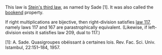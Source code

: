 This law is [Stein's third law](https://doi.org/10.1016/j.disc.2012.08.013), as named by Sade [1].  It was also called the [bookend](https://arxiv.org/abs/1603.08502) property.

If right multiplications are bijective, then right-division satisfies [law 117](https://teorth.github.io/equational_theories/implications/?117), namely laws 117 and 167 are parastrophically equivalent.  (Likewise, if left-division exists it satisfies law 209, dual to 117.)

[1]: A. Sade. Quasigroupes obéissant à certaines lois. Rev. Fac. Sci. Univ. Istambul, 22:151–184, 1957.
